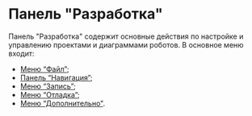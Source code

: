 # Панель "Разработка"

Панель "Разработка" содержит основные действия по настройке и управлению проектами и диаграммами роботов. В основное меню входит:

* [Меню “Файл”](menyu-fail.md);
* [Панель “Навигация”](panel-navigaciya.md);
* [Меню “Запись”](menyu-zapis/);
* [Меню “Отладка”](menyu-otladka/);
* [Меню “Дополнительно"](menyu-dopolnitelno/).

<figure><img src="https://lh7-rt.googleusercontent.com/docsz/AD_4nXfO8VEF9JfvQMlzdC3M2wW6HgAc2hSkEwDwsQkuq4mBXPHcwuaDtEjT6bNiiOLayIuyffqHNRllBSyuIJyJGjOcab9oZ0cZmpoa1NoUVXPSGlKZLZ3NQz_I9z_6cBkT6dt54YTnb6aEYkDOoU89yTPvWs0E?key=MBC6hVHKTrgfBdJNL64AXQ" alt=""><figcaption></figcaption></figure>
